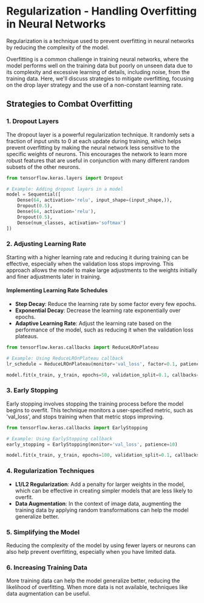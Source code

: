 # Regularization - Handling Overfitting in Neural Networks

Regularization is a technique used to prevent overfitting in neural networks by reducing the complexity of the model.

Overfitting is a common challenge in training neural networks, where the model performs well on the training data but poorly on unseen data due to its complexity and excessive learning of details, including noise, from the training data. Here, we'll discuss strategies to mitigate overfitting, focusing on the drop layer strategy and the use of a non-constant learning rate.

## Strategies to Combat Overfitting

### 1. Dropout Layers

The dropout layer is a powerful regularization technique. It randomly sets a fraction of input units to 0 at each update during training, which helps prevent overfitting by making the neural network less sensitive to the specific weights of neurons. This encourages the network to learn more robust features that are useful in conjunction with many different random subsets of the other neurons.

```python
from tensorflow.keras.layers import Dropout

# Example: Adding dropout layers in a model
model = Sequential([
    Dense(64, activation='relu', input_shape=(input_shape,)),
    Dropout(0.5),
    Dense(64, activation='relu'),
    Dropout(0.5),
    Dense(num_classes, activation='softmax')
])
```

### 2. Adjusting Learning Rate

Starting with a higher learning rate and reducing it during training can be effective, especially when the validation loss stops improving. This approach allows the model to make large adjustments to the weights initially and finer adjustments later in training.

#### Implementing Learning Rate Schedules

- **Step Decay**: Reduce the learning rate by some factor every few epochs.
- **Exponential Decay**: Decrease the learning rate exponentially over epochs.
- **Adaptive Learning Rate**: Adjust the learning rate based on the performance of the model, such as reducing it when the validation loss plateaus.

```python
from tensorflow.keras.callbacks import ReduceLROnPlateau

# Example: Using ReduceLROnPlateau callback
lr_schedule = ReduceLROnPlateau(monitor='val_loss', factor=0.1, patience=5)

model.fit(x_train, y_train, epochs=50, validation_split=0.1, callbacks=[lr_schedule])
```

### 3. Early Stopping

Early stopping involves stopping the training process before the model begins to overfit. This technique monitors a user-specified metric, such as 'val_loss', and stops training when that metric stops improving.

```python
from tensorflow.keras.callbacks import EarlyStopping

# Example: Using EarlyStopping callback
early_stopping = EarlyStopping(monitor='val_loss', patience=10)

model.fit(x_train, y_train, epochs=100, validation_split=0.1, callbacks=[early_stopping])
```

### 4. Regularization Techniques

- **L1/L2 Regularization**: Add a penalty for larger weights in the model, which can be effective in creating simpler models that are less likely to overfit.
- **Data Augmentation**: In the context of image data, augmenting the training data by applying random transformations can help the model generalize better.

### 5. Simplifying the Model

Reducing the complexity of the model by using fewer layers or neurons can also help prevent overfitting, especially when you have limited data.

### 6. Increasing Training Data

More training data can help the model generalize better, reducing the likelihood of overfitting. When more data is not available, techniques like data augmentation can be useful.